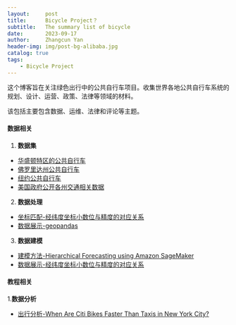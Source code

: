 ```yaml
---
layout:     post
title:      Bicycle Project？
subtitle:   The summary list of bicycle  
date:       2023-09-17
author:     Zhangcun Yan
header-img: img/post-bg-alibaba.jpg
catalog: true
tags:
    - Bicycle Project
---
```


这个博客旨在关注绿色出行中的公共自行车项目。收集世界各地公共自行车系统的规划、设计、运营、政策、法律等领域的材料。

该包括主要包含数据、运维、法律和评论等主题。

#### 数据相关

1. **数据集**
  * [华盛顿特区的公共自行车](https://bikesharemap.com/newyork/#/10.7989835523655/-73.986/40.7525/)
  * [佛罗里达州公共自行车](https://www.citibikemiami.com/#stationmap)
  * [纽约公共自行车](https://trafficsafetyforum.nypdonline.org/2e5c3f4b-85c1-4635-83c6-22b27fe7c75c/view/89)
  * [美国政府公开各州交通相关数据](https://catalog.data.gov/dataset/?_tags_limit=0&res_format=XML&groups=local&tags=transportation)		
2. **数据处理**
  * [坐标匹配-经纬度坐标小数位与精度的对应关系](https://www.jianshu.com/p/cff30c491a0b)
  * [数据展示-geopandas](https://geopandas.org/en/stable/docs/reference/api/geopandas.GeoSeries.within.html)
3. **数据建模**
  * [建模方法-Hierarchical Forecasting using Amazon SageMaker](https://aws.amazon.com/blogs/machine-learning/hierarchical-forecasting-using-amazon-sagemaker/)
  * [数据展示-经纬度坐标小数位与精度的对应关系](https://www.jianshu.com/p/cff30c491a0b)

#### 教程相关
1.**数据分析**
  * [出行分析-When Are Citi Bikes Faster Than Taxis in New York City?](https://toddwschneider.com/posts/taxi-vs-citi-bike-nyc/)
